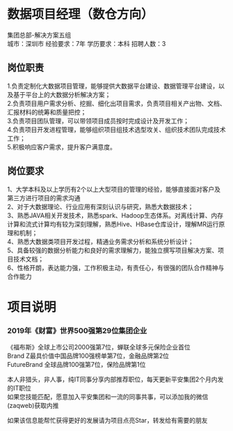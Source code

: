 # 数据项目经理（数仓方向）
集团总部-解决方案五组  
城市：深圳市 经验要求：7年 学历要求：本科  招聘人数：3

## 岗位职责
1.负责定制化大数据项目管理，能够提供大数据平台建设、数据管理平台建设，以及基于平台上的大数据分析解决方案；   
2.负责项目用户需求分析、挖掘、细化出项目需求，负责项目相关产出物、文档、汇报材料的统筹和质量把控；   
3.负责项目团队管理，可以带领项目成员按时完成设计及开发工作；   
4.负责项目开发进程管理，能够组织项目组技术选型攻关、组织技术团队完成技术工作；   
5.积极响应客户需求，提升客户满意度。

## 岗位要求
1、大学本科及以上学历有2个以上大型项目的管理的经验，能够直接面对客户及第三方进行项目的需求沟通   
2、对于大数据理论、行业应用有深刻认识与研究，熟悉大数据技术；   
3、熟悉JAVA相关开发技术，熟悉spark、Hadoop生态体系。对离线计算、内存计算和流式计算均有较为深刻理解，熟悉Hive、HBase仓库设计，理解MR运行原理和机制；   
4、熟悉大数据类项目开发过程，精通业务需求分析和系统分析设计；   
5、具备较强的数据分析能力和良好的需求理解力，能独立撰写项目解决方案、项目技术文档；   
6、性格开朗，表达能力强，工作积极主动，有责任心，有很强的团队合作精神与合作能力

# 项目说明

### 2019年《财富》世界500强第29位集团企业
《福布斯》全球上市公司2000强第7位，蝉联全球多元保险企业首位  
Brand Z最具价值中国品牌100强榜单第7位，金融品牌第2位  
FutureBrand 全球品牌100强第7位，保险品牌第1位

本人非猎头，非人事，纯IT同事分享内部推荐职位，每天更新平安集团2个月内发的IT职位  
如果您技能匹配，愿意加入平安集团和一流的同事共事，可以添加我的微信(zaqweb)获取内推 

如果该信息能帮忙获得更好的发展请为项目点亮Star，转发给有需要的朋友





